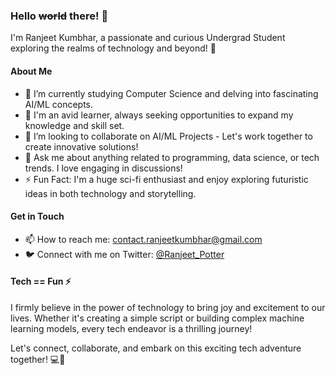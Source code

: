 ### Hello ~~world~~ there! 👋

I'm Ranjeet Kumbhar, a passionate and curious Undergrad Student exploring the realms of technology and beyond! 🚀

#### About Me

- 🔭 I’m currently studying Computer Science and delving into fascinating AI/ML concepts.
- 🌱 I'm an avid learner, always seeking opportunities to expand my knowledge and skill set.
- 👯 I’m looking to collaborate on AI/ML Projects - Let's work together to create innovative solutions!
- 💬 Ask me about anything related to programming, data science, or tech trends. I love engaging in discussions!
- ⚡ Fun Fact: I'm a huge sci-fi enthusiast and enjoy exploring futuristic ideas in both technology and storytelling.


#### Get in Touch

- 📫 How to reach me: contact.ranjeetkumbhar@gmail.com
- 🐦 Connect with me on Twitter: [@Ranjeet_Potter](https://twitter.com/Ranjeet_Potter)
<!---- 📝 Check out my portfolio website: [www.ranjeetkumbhar.dev](https://www.ranjeetkumbhar.dev)
📷 Follow me on Instagram: [@ranjeetkumbhar.dev](https://www.instagram.com/ranjeetkumbhar.dev/)
-->
#### Tech == Fun ⚡

I firmly believe in the power of technology to bring joy and excitement to our lives. Whether it's creating a simple script or building complex machine learning models, every tech endeavor is a thrilling journey!

Let's connect, collaborate, and embark on this exciting tech adventure together! 💻🎉
